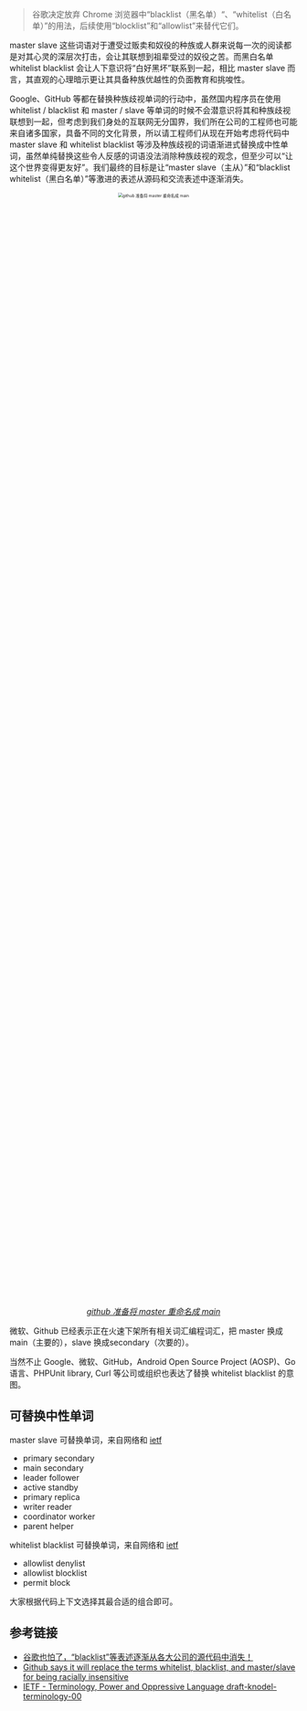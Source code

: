 > 谷歌决定放弃 Chrome 浏览器中“blacklist（黑名单）“、“whitelist（白名单）”的用法，后续使用“blocklist”和“allowlist”来替代它们。
>

master slave 这些词语对于遭受过贩卖和奴役的种族或人群来说每一次的阅读都是对其心灵的深层次打击，会让其联想到祖辈受过的奴役之苦。而黑白名单 whitelist blacklist 会让人下意识将“白好黑坏”联系到一起，相比 master slave 而言，其直观的心理暗示更让其具备种族优越性的负面教育和挑唆性。

Google、GitHub 等都在替换种族歧视单词的行动中，虽然国内程序员在使用 whitelist / blacklist 和 master / slave 等单词的时候不会潜意识将其和种族歧视联想到一起，但考虑到我们身处的互联网无分国界，我们所在公司的工程师也可能来自诸多国家，具备不同的文化背景，所以请工程师们从现在开始考虑将代码中 master slave 和 whitelist blacklist 等涉及种族歧视的词语渐进式替换成中性单词，虽然单纯替换这些令人反感的词语没法消除种族歧视的观念，但至少可以“让这个世界变得更友好”。我们最终的目标是让“master slave（主从）”和“blacklist whitelist（黑白名单）”等激进的表述从源码和交流表述中逐渐消失。

<p align="center">
  <img src="https://ata2-img.oss-cn-zhangjiakou.aliyuncs.com/f5604d09d4e6ea6c64b4237dc3c12687.png" alt="github 准备将 master 重命名成 main" style="zoom:50%;" width="50%" />
  <br>
  <a style="font-style: italic;" href="https://twitter.com/natfriedman/status/1271253144442253312?ref_src=twsrc%5Etfw%7Ctwcamp%5Etweetembed%7Ctwterm%5E1271253144442253312%7Ctwgr%5E&ref_url=https%3A%2F%2Fwww.techspot.com%2Fnews%2F85631-github-replace-terms-whitelist-blacklist-masterslave-racially-insensitive.html">github 准备将 master 重命名成 main</a>
</p>

微软、Github 已经表示正在火速下架所有相关词汇编程词汇，把 master 换成main（主要的），slave 换成secondary（次要的）。

当然不止 Google、微软、GitHub，Android Open Source Project (AOSP)、Go 语言、PHPUnit library, Curl 等公司或组织也表达了替换 whitelist blacklist 的意图。

## 可替换中性单词

master slave 可替换单词，来自网络和 [ietf](https://tools.ietf.org/id/draft-knodel-terminology-00.html#suggested-alternatives)

- primary secondary
- main secondary
- leader follower
- active standby
- primary replica
- writer reader
- coordinator worker
- parent helper

whitelist blacklist  可替换单词，来自网络和 [ietf](https://tools.ietf.org/id/draft-knodel-terminology-00.html#suggested-alternatives)

- allowlist denylist
- allowlist blocklist
- permit block

大家根据代码上下文选择其最合适的组合即可。

## 参考链接

- [谷歌也怕了，“blacklist”等表述逐渐从各大公司的源代码中消失！](https://mp.weixin.qq.com/s/NyUw9UNxOYmh4z9f5N16Ew)
- [Github says it will replace the terms whitelist, blacklist, and master/slave for being racially insensitive](https://www.techspot.com/news/85631-github-replace-terms-whitelist-blacklist-masterslave-racially-insensitive.html)
- [IETF - Terminology, Power and Oppressive Language draft-knodel-terminology-00](https://tools.ietf.org/id/draft-knodel-terminology-00.html)

